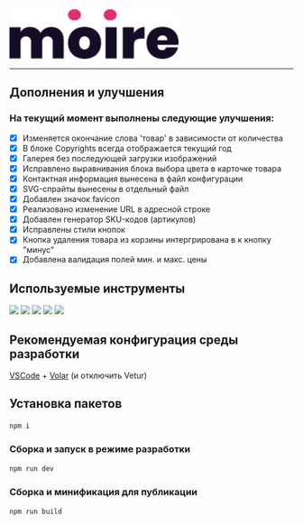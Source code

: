 
<img src="./moire/public/logo-moire.svg" alt="moire" width="300"/>

---

## Дополнения и улучшения

### На текущий момент выполнены следующие улучшения:

* [X] Изменяется окончание слова 'товар' в зависимости от количества
* [X] В блоке Copyrights всегда отображается текущий год
* [X] Галерея без последующей загрузки изображений
* [X] Исправлено выравнивания блока выбора цвета в карточке товара
* [X] Контактная информация вынесена в файл конфигурации
* [X] SVG-спрайты вынесены в отдельный файл
* [X] Добавлен значок favicon
* [X] Реализовано изменение URL в адресной строке
* [X] Добавлен генератор SKU-кодов (артикулов)
* [X] Исправлены стили кнопок
* [X] Кнопка удаления товара из корзины интергрирована в к кнопку "минус"
* [X] Добавлена валидация полей мин. и макс. цены

## Используемые инструменты
[<img src="https://router.vuejs.org/logo.svg" height="36" />](https://router.vuejs.org)
[<img src="https://pinia.vuejs.org/logo.svg" height="40" />](https://pinia.vuejs.org)
[<img src="https://vitejs.dev/logo.svg" height="40" />](https://vitejs.dev)
[<img src="https://prettier.io/icon.png" height="40" />](https://prettier.io)
[<img src="https://cdn.freebiesupply.com/logos/large/2x/eslint-1-logo-png-transparent.png" height="40" />](https://eslint.org)

## Рекомендуемая конфигурация среды разработки

[VSCode](https://code.visualstudio.com/) + [Volar](https://marketplace.visualstudio.com/items?itemName=Vue.volar) (и отключить Vetur)

## Установка пакетов

```sh
npm i
```

### Сборка и запуск в режиме разработки

```sh
npm run dev
```

### Сборка и минификация для публикации

```sh
npm run build
```
